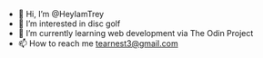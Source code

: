 - 👋 Hi, I’m @HeyIamTrey
- 👀 I’m interested in disc golf
- 🌱 I’m currently learning web development via The Odin Project
- 📫 How to reach me tearnest3@gmail.com

<!---
HeyIamTrey/HeyIamTrey is a ✨ special ✨ repository because its `README.md` (this file) appears on your GitHub profile.
You can click the Preview link to take a look at your changes.
--->
